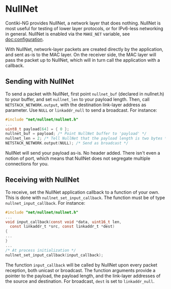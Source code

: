 # NullNet

Contiki-NG provides NullNet, a network layer that does nothing. NullNet is most useful for testing of lower layer protocols, or for IPv6-less networking in general. NullNet is enabled via the `MAKE_NET` variable, see [doc:configuration].

With NullNet, network-layer packets are created directly by the application, and sent as-is to the MAC layer. On the receiver side, the MAC layer will pass the packet up to NullNet, which will in turn call the application with a callback.

## Sending with NullNet

To send a packet with NullNet, first point `nullnet_buf` (declared in nullnet.h) to your buffer, and set `nullnet_len` to your payload length. Then, call `NETSTACK_NETWORK.output`, with the destination link-layer address as parameter. Use `NULL` or `linkaddr_null` to send a broadcast. For instance:
```c
#include "net/nullnet/nullnet.h"
...
uint8_t payload[64] = { 0 };
nullnet_buf = payload; /* Point NullNet buffer to 'payload' */
nullnet_len = 2; /* Tell NullNet that the payload length is two bytes */
NETSTACK_NETWORK.output(NULL); /* Send as broadcast */
```

NullNet will send your payload as-is. No header added. There isn't even a notion of port, which means that NullNet does not segregate multiple connections for you.

## Receiving with NullNet

To receive, set the NullNet application callback to a function of your own. This is done with `nullnet_set_input_callback`. The function must be of type `nullnet_input_callback`. For instance:
```c
#include "net/nullnet/nullnet.h"
...
void input_callback(const void *data, uint16_t len,
  const linkaddr_t *src, const linkaddr_t *dest)
{
...
}
...
/* At process initialization */
nullnet_set_input_callback(input_callback);
```

The function `input_callback` will be called by NullNet upon every packet reception, both unicast or broadcast. The function arguments provide a pointer to the payload, the payload length, and the link-layer addresses of the source and destination. For broadcast, `dest` is set to `linkaddr_null`.

[doc:configuration]: /doc/getting-started/The-Contiki-NG-configuration-system

[doc:nullnet-programming]: /doc/programming/NullNet-programming
